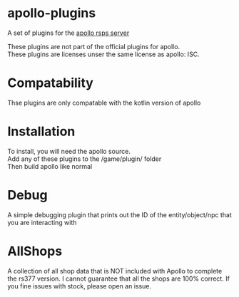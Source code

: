 # apollo-plugins
A set of plugins for the [apollo rsps server](https://github.com/apollo-rsps/apollo)

These plugins are not part of the official plugins for apollo.  
These plugins are licenses unser the same license as apollo: ISC. 

# Compatability
Thse plugins are only compatable with the kotlin version of apollo

# Installation
To install, you will need the apollo source.   
Add any of these plugins to the /game/plugin/ folder  
Then build apollo like normal  


# Debug
A simple debugging plugin that prints out the ID of the entity/object/npc that you are interacting with

# AllShops
A collection of all shop data that is NOT included with Apollo to complete the rs377 version. I cannot guarantee that all the shops are 100% correct. If you fine issues with stock, please open an issue. 
